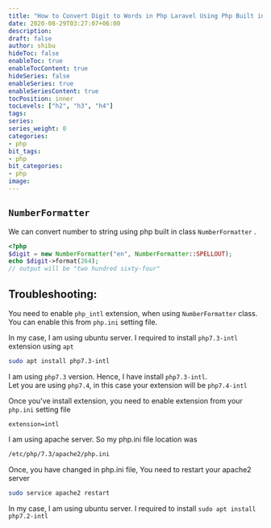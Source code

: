 ```yaml
---
title: "How to Convert Digit to Words in Php Laravel Using Php Built in NumberFormatter Class"
date: 2020-08-29T03:27:07+06:00
description:
draft: false
author: shibu
hideToc: false
enableToc: true
enableTocContent: true
hideSeries: false
enableSeries: true
enableSeriesContent: true
tocPosition: inner
tocLevels: ["h2", "h3", "h4"]
tags:
series:
series_weight: 0
categories:
- php
bit_tags:
- php
bit_categories:
- php
image:
---
```


## `NumberFormatter` 

We can convert number to string using php built in class `NumberFormatter` .
~~~php 
<?php
$digit = new NumberFormatter("en", NumberFormatter::SPELLOUT);
echo $digit->format(264);
// output will be "two hundred sixty-four"
~~~

## Troubleshooting:

You need to enable `php_intl` extension, when using `NumberFormatter`  class.       
You can enable this from `php.ini` setting file. 

In my case, I am using ubuntu server. I required to install `php7.3-intl`  extension using `apt` 
~~~bash
sudo apt install php7.3-intl
~~~

I am using `php7.3` version. Hence, I have install `php7.3-intl`.          
Let you are using `php7.4`, in this case your extension will be `php7.4-intl`       

Once you've install extension, you need to enable extension from your `php.ini` setting file     

~~~
extension=intl
~~~

I am using apache server. So my php.ini file location was 
~~~bash
/etc/php/7.3/apache2/php.ini
~~~

Once, you have changed in php.ini file, You need to restart your apache2 server

~~~bash
sudo service apache2 restart
~~~












In my case, I am using ubuntu server. I required to install `sudo apt install php7.2-intl` 









